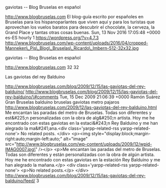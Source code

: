 gaviotas -- Blog Bruselas en español

http://www.blogbruselas.com El blog-guía escrito por españoles en
Bruselas para los hispanoparlantes que viven aquí y para los turistas
que aprovechan los vuelos baratos para descubrir el chocolate, la
cerveza, la Grand Place y tantas otras cosas buenas. Sun, 13 Nov 2016
17:05:48 +0000 es-ES hourly 1 https://wordpress.org/?v=4.7.3
http://www.blogbruselas.com/wp-content/uploads/2016/04/cropped-Manneken\_Pis\_Blog\_Bruselas\_Ricardo\_Imbern-512-32x32.jpg

gaviotas -- Blog Bruselas en español

http://www.blogbruselas.com 32 32

Las gaviotas del rey Balduino

http://www.blogbruselas.com/blog/2009/12/15/las-gaviotas-del-rey-balduino/
http://www.blogbruselas.com/blog/2009/12/15/las-gaviotas-del-rey-balduino/\#comments
Tue, 15 Dec 2009 21:06:39 +0000 Ramón Suárez Gran Bruselas balduino
bruselas gaviotas metro pajaros
http://www.blogbruselas.com/2009/12/las-gaviotas-del-rey-balduino.html
Me encantan las paradas del metro de Bruselas. Todas son diferentes y
est&\#225;n personalizadas con la obra de alg&\#250;n artista. Hoy me he
encontrado con estas gaviotas en la estaci&\#243;n Rey Balduino y me han
alegrado la ma&\#241;ana.\<div class=\'yarpp-related-rss
yarpp-related-none\'\> No related posts. \</div\> \<p\>\<img
style=\"display:block;margin-right:auto;margin-left:auto;\"
alt=\"image\"
src=\"http://www.blogbruselas.com/wp-content/uploads/2009/12/wpid-IMAG0007.jpg\"
/\>\</p\> \<p\>Me encantan las paradas del metro de Bruselas. Todas son
diferentes y est&aacute;n personalizadas con la obra de alg&uacute;n
artista. Hoy me he encontrado con estas gaviotas en la estaci&oacute;n
Rey Balduino y me han alegrado la ma&ntilde;ana.\</p\> \<div
class=\'yarpp-related-rss yarpp-related-none\'\> \<p\>No related
posts.\</p\> \</div\>
http://www.blogbruselas.com/blog/2009/12/15/las-gaviotas-del-rey-balduino/feed/
3
